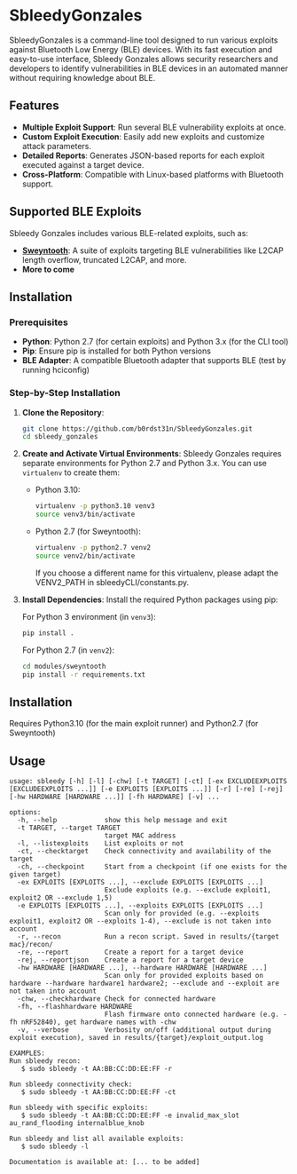# SbleedyGonzales

SbleedyGonzales is a command-line tool designed to run various exploits against Bluetooth Low Energy (BLE) devices. With its fast execution and easy-to-use interface, Sbleedy Gonzales allows security researchers and developers to identify vulnerabilities in BLE devices in an automated manner without requiring knowledge about BLE.

## Features

- **Multiple Exploit Support**: Run several BLE vulnerability exploits at once.
- **Custom Exploit Execution**: Easily add new exploits and customize attack parameters.
- **Detailed Reports**: Generates JSON-based reports for each exploit executed against a target device.
- **Cross-Platform**: Compatible with Linux-based platforms with Bluetooth support.

## Supported BLE Exploits

Sbleedy Gonzales includes various BLE-related exploits, such as:

- **[Sweyntooth](https://github.com/Matheus-Garbelini/sweyntooth_bluetooth_low_energy_attacks)**: A suite of exploits targeting BLE vulnerabilities like L2CAP length overflow, truncated L2CAP, and more.
- **More to come**

## Installation

### Prerequisites

- **Python**: Python 2.7 (for certain exploits) and Python 3.x (for the CLI tool)
- **Pip**: Ensure pip is installed for both Python versions
- **BLE Adapter**: A compatible Bluetooth adapter that supports BLE (test by running hciconfig)

### Step-by-Step Installation

1. **Clone the Repository**:

    ```bash
    git clone https://github.com/b0rdst31n/SbleedyGonzales.git
    cd sbleedy_gonzales
    ```

2. **Create and Activate Virtual Environments**:
    Sbleedy Gonzales requires separate environments for Python 2.7 and Python 3.x. You can use `virtualenv` to create them:
   
    - Python 3.10:

      ```bash
      virtualenv -p python3.10 venv3
      source venv3/bin/activate
      ```

    - Python 2.7 (for Sweyntooth):

      ```bash
      virtualenv -p python2.7 venv2
      source venv2/bin/activate
      ```

      If you choose a different name for this virtualenv, please adapt the VENV2_PATH in sbleedyCLI/constants.py.

3. **Install Dependencies**:
    Install the required Python packages using pip:
   
    For Python 3 environment (in `venv3`):

    ```bash
    pip install .
    ```

    For Python 2.7 (in `venv2`):

    ```bash
    cd modules/sweyntooth
    pip install -r requirements.txt
    ```

## Installation

Requires Python3.10 (for the main exploit runner) and Python2.7 (for Sweyntooth)

## Usage

```console
usage: sbleedy [-h] [-l] [-chw] [-t TARGET] [-ct] [-ex EXCLUDEEXPLOITS [EXCLUDEEXPLOITS ...]] [-e EXPLOITS [EXPLOITS ...]] [-r] [-re] [-rej] [-hw HARDWARE [HARDWARE ...]] [-fh HARDWARE] [-v] ...

options:
  -h, --help            show this help message and exit
  -t TARGET, --target TARGET
                        target MAC address
  -l, --listexploits    List exploits or not
  -ct, --checktarget    Check connectivity and availability of the target
  -ch, --checkpoint     Start from a checkpoint (if one exists for the given target)
  -ex EXPLOITS [EXPLOITS ...], --exclude EXPLOITS [EXPLOITS ...]
                        Exclude exploits (e.g. --exclude exploit1, exploit2 OR --exclude 1,5)
  -e EXPLOITS [EXPLOITS ...], --exploits EXPLOITS [EXPLOITS ...]
                        Scan only for provided (e.g. --exploits exploit1, exploit2 OR --exploits 1-4), --exclude is not taken into account
  -r, --recon           Run a recon script. Saved in results/{target mac}/recon/
  -re, --report         Create a report for a target device
  -rej, --reportjson    Create a report for a target device
  -hw HARDWARE [HARDWARE ...], --hardware HARDWARE [HARDWARE ...]
                        Scan only for provided exploits based on hardware --hardware hardware1 hardware2; --exclude and --exploit are not taken into account
  -chw, --checkhardware Check for connected hardware
  -fh, --flashhardware HARDWARE
                        Flash firmware onto connected hardware (e.g. -fh nRF52840), get hardware names with -chw
  -v, --verbose         Verbosity on/off (additional output during exploit execution), saved in results/{target}/exploit_output.log

EXAMPLES:
Run sbleedy recon:
   $ sudo sbleedy -t AA:BB:CC:DD:EE:FF -r

Run sbleedy connectivity check:
   $ sudo sbleedy -t AA:BB:CC:DD:EE:FF -ct

Run sbleedy with specific exploits:
   $ sudo sbleedy -t AA:BB:CC:DD:EE:FF -e invalid_max_slot au_rand_flooding internalblue_knob

Run sbleedy and list all available exploits:
   $ sudo sbleedy -l

Documentation is available at: [... to be added]
```
